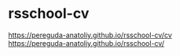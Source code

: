 # rsschool-cv  

https://pereguda-anatoliy.github.io/rsschool-cv/cv  
https://pereguda-anatoliy.github.io/rsschool-cv/  
